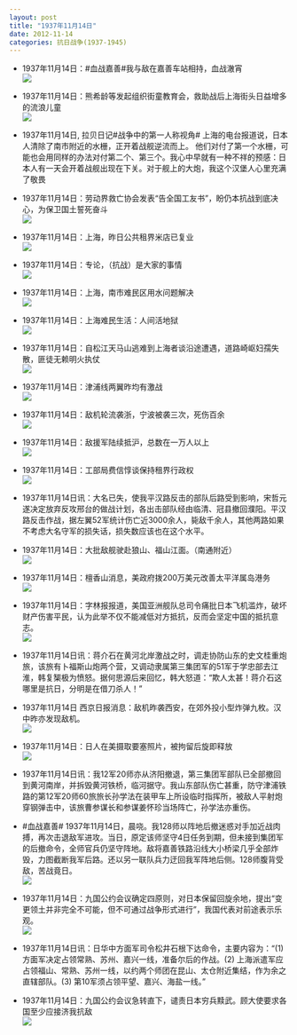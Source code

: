 ```yaml
---
layout: post
title: "1937年11月14日"
date: 2012-11-14
categories: 抗日战争(1937-1945)
---
```


<meta name="referrer" content="no-referrer" />

- 1937年11月14日：#血战嘉善#我与敌在嘉善车站相持，血战澈宵 <br/><img src="https://ww2.sinaimg.cn/large/aca367d8jw1dyuzf39j5ij.jpg" />

- 1937年11月14日：熊希龄等发起组织街童教育会，救助战后上海街头日益增多的流浪儿童 <br/><img src="https://ww4.sinaimg.cn/large/aca367d8jw1dyuxoq29ekj.jpg" />

- 1937年11月14日, 拉贝日记#战争中的第一人称视角# 上海的电台报道说，日本人清除了南市附近的水栅，正开着战舰逆流而上。 他们对付了第一个水栅，可能也会用同样的办法对付第二个、第三个。我心中早就有一种不祥的预感：日本人有一天会开着战舰出现在下关。对于舰上的大炮，我这个汉堡人心里充满了敬畏 

- 1937年11月14日：劳动界救亡协会发表“告全国工友书”，盼仍本抗战到底决心，为保卫国土誓死奋斗 <br/><img src="https://ww2.sinaimg.cn/large/aca367d8jw1dyuvya95lsj.jpg" />

- 1937年11月14日：上海，昨日公共租界米店已复业 <br/><img src="https://ww2.sinaimg.cn/large/aca367d8jw1dyuu7u42saj.jpg" />

- 1937年11月14日：专论，（抗战）是大家的事情 <br/><img src="https://ww1.sinaimg.cn/large/aca367d8jw1dyushjuol8j.jpg" />

- 1937年11月14日：上海，南市难民区用水问题解决 <br/><img src="https://ww1.sinaimg.cn/large/aca367d8jw1dyuqqry7wkj.jpg" />

- 1937年11月14日：上海难民生活：人间活地狱 <br/><img src="https://ww2.sinaimg.cn/large/aca367d8jw1dyup0klaqqj.jpg" />

- 1937年11月14日：自松江天马山逃难到上海者谈沿途遭遇，道路崎岖妇孺失散，匪徒无赖明火执仗 <br/><img src="https://ww1.sinaimg.cn/large/aca367d8jw1dyuna4hh7mj.jpg" />

- 1937年11月14日：津浦线两翼昨均有激战 <br/><img src="https://ww3.sinaimg.cn/large/aca367d8jw1dyuljrmk9tj.jpg" />

- 1937年11月14日：敌机轮流袭浙，宁波被袭三次，死伤百余 <br/><img src="https://ww1.sinaimg.cn/large/aca367d8jw1dyujtcbrh2j.jpg" />

- 1937年11月14日：敌援军陆续抵沪，总数在一万人以上 <br/><img src="https://ww1.sinaimg.cn/large/aca367d8jw1dyui2p0jv2j.jpg" />

- 1937年11月14日：工部局费信惇谈保持租界行政权 <br/><img src="https://ww3.sinaimg.cn/large/aca367d8jw1dyugc7k1wgj.jpg" />

- 1937年11月14日讯：大名已失，使我平汉路反击的部队后路受到影响，宋哲元遂决定放弃反攻邢台的做战计划，各出击部队经由临清、冠县撤回濮阳。平汉路反击作战，据左翼52军统计伤亡近3000余人，毙敌千余人，其他两路如果不考虑大名守军的损失话，损失数应该也在这个水平。 

- 1937年11月14日：大批敌舰驶赴狼山、福山江面。（南通附近） <br/><img src="https://ww3.sinaimg.cn/large/aca367d8jw1dyuem7ddu8j.jpg" />

- 1937年11月14日：檀香山消息，美政府拨200万美元改善太平洋属岛港务 <br/><img src="https://ww1.sinaimg.cn/large/aca367d8jw1dyucvijy3kj.jpg" />

- 1937年11月14日：字林报报道，美国亚洲舰队总司令痛批日本飞机滥炸，破坏财产伤害平民，认为此举不仅不能减低对方抵抗，反而会坚定中国的抵抗意志。 <br/><img src="https://ww3.sinaimg.cn/large/aca367d8jw1dyub56ryo6j.jpg" />

- 1937年11月14日讯：蒋介石在黄河北岸激战之时，调走协防山东的史文桂重炮旅，该旅有卜福斯山炮两个营，又调动隶属第三集团军的51军于学忠部去江淮，韩复榘极为愤怒。据何思源后来回忆，韩大怒道：“欺人太甚！蒋介石这哪里是抗日，分明是在借刀杀人！” 

- 1937年11月14日 西京日报消息：敌机昨袭西安，在郊外投小型炸弹九枚。汉中昨亦发现敌机。 <br/><img src="https://ww1.sinaimg.cn/large/aca367d8jw1dyu9oxpevpj.jpg" />

- 1937年11月14日：日人在美摄取要塞照片，被拘留后旋即释放 <br/><img src="https://ww2.sinaimg.cn/large/aca367d8jw1dyu9eqat4hj.jpg" />

- 1937年11月14日讯：我12军20师亦从济阳撤退，第三集团军部队已全部撤回到黄河南岸，并拆毁黄河铁桥，临河据守。我山东部队伤亡甚重，防守津浦铁路的第12军20师60旅旅长孙学法在装甲车上所设临时指挥所，被敌人平射炮穿钢弹击中，该旅曹参谋长和参谋姜怀珍当场阵亡，孙学法亦重伤。 

- #血战嘉善# 1937年11月14日，晨哓。我128师以阵地后撤迷惑对手加近战肉搏，再次击退敌军进攻。当日，原定该师坚守4日任务到期，但未接到集团军的后撤命令，全师官兵仍坚守阵地。敌将嘉善铁路沿线大小桥梁几乎全部炸毁，力图截断我军后路。还以另一联队兵力迂回我军阵地后侧。128师腹背受敌，苦战竟日。 <br/><img src="https://ww4.sinaimg.cn/large/aca367d8jw1dyu7z56fitj.jpg" />

- 1937年11月14日：九国公约会议确定四原则，对日本保留回旋余地，提出“变更领土并非完全不可能，但不可通过战争形式进行”，我国代表对前途表示乐观。  <br/><img src="https://ww1.sinaimg.cn/large/aca367d8jw1dyu7o2f0glj.jpg" />

- 1937年11月14日讯：日华中方面军司令松井石根下达命令，主要内容为：“(1) 方面军决定占领常熟、苏州、嘉兴一线，准备尔后的作战。(2) 上海派遣军应占领福山、常熟、苏州一线，以约两个师团在昆山、太仓附近集结，作为余之直辖部队。(3) 第10军须占领平望、嘉兴、海盐一线。”  

- 1937年11月14日：九国公约会议急转直下，谴责日本穷兵黩武。顾大使要求各国至少应接济我抗敌 <br/><img src="https://ww1.sinaimg.cn/large/aca367d8jw1dyu6ifa1chj.jpg" />

